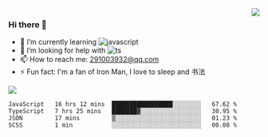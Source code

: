 <img align='right' src='https://github-readme-stats.vercel.app/api?username=niaogege&show_icons=true&theme=radical'/>

### Hi there 👋

- 🌱 I’m currently learning ![javascript](https://img.shields.io/badge/javacript-learn-orange)
- 🤔 I’m looking for help with ![ts](https://img.shields.io/badge/ts-learn-yellow)
- 📫 How to reach me: 291003932@qq.com
- ⚡ Fun fact:  I'm a fan of Iron Man, I love to sleep and 书法

![](https://github-readme-stats.vercel.app/api/top-langs/?username=niaogege&layout=compact)

<!--START_SECTION:waka-->
```text
JavaScript   16 hrs 12 mins  █████████████████░░░░░░░░   67.62 % 
TypeScript   7 hrs 25 mins   ███████▓░░░░░░░░░░░░░░░░░   30.95 % 
JSON         17 mins         ▒░░░░░░░░░░░░░░░░░░░░░░░░   01.23 % 
SCSS         1 min           ░░░░░░░░░░░░░░░░░░░░░░░░░   00.08 % 
```
<!--END_SECTION:waka-->
